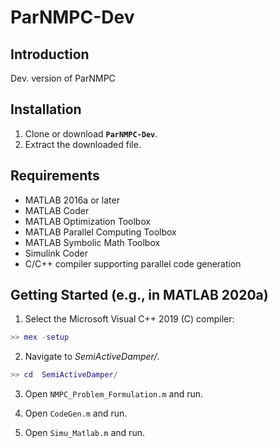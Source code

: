 
# ParNMPC-Dev

## Introduction
Dev. version of ParNMPC

## Installation

1. Clone or download **`ParNMPC-Dev`**.
2. Extract the downloaded file.

## Requirements

* MATLAB 2016a or later
* MATLAB Coder
* MATLAB Optimization Toolbox
* MATLAB Parallel Computing Toolbox
* MATLAB Symbolic Math Toolbox
* Simulink Coder
* C/C++ compiler supporting parallel code generation

## Getting Started (e.g., in MATLAB 2020a)

1. Select the Microsoft Visual C++ 2019 (C) compiler:
``` Matlab
>> mex -setup
```

2. Navigate to *SemiActiveDamper/*.
``` Matlab
>> cd  SemiActiveDamper/
```

3. Open `NMPC_Problem_Formulation.m` and run. 

4. Open `CodeGen.m` and run. 

5. Open `Simu_Matlab.m` and run. 